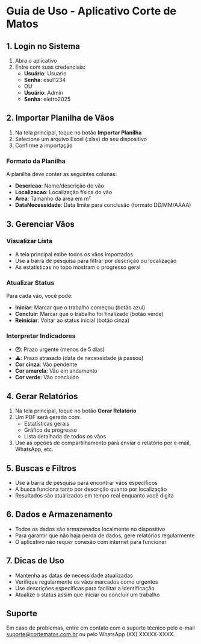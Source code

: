 # Guia de Uso - Aplicativo Corte de Matos

## 1. Login no Sistema

1. Abra o aplicativo
2. Entre com suas credenciais:
   - **Usuário**: Usuario
   - **Senha**: esul1234
   - OU
   - **Usuário**: Admin
   - **Senha**: eletro2025

## 2. Importar Planilha de Vãos

1. Na tela principal, toque no botão **Importar Planilha**
2. Selecione um arquivo Excel (.xlsx) do seu dispositivo
3. Confirme a importação

### Formato da Planilha
A planilha deve conter as seguintes colunas:
- **Descricao**: Nome/descrição do vão
- **Localizacao**: Localização física do vão
- **Area**: Tamanho da área em m²
- **DataNecessidade**: Data limite para conclusão (formato DD/MM/AAAA)

## 3. Gerenciar Vãos

### Visualizar Lista
- A tela principal exibe todos os vãos importados
- Use a barra de pesquisa para filtrar por descrição ou localização
- As estatísticas no topo mostram o progresso geral

### Atualizar Status
Para cada vão, você pode:
- **Iniciar**: Marcar que o trabalho começou (botão azul)
- **Concluir**: Marcar que o trabalho foi finalizado (botão verde)
- **Reiniciar**: Voltar ao status inicial (botão cinza)

### Interpretar Indicadores
- **🕐**: Prazo urgente (menos de 5 dias)
- **⚠️**: Prazo atrasado (data de necessidade já passou)
- **Cor cinza**: Vão pendente
- **Cor amarela**: Vão em andamento
- **Cor verde**: Vão concluído

## 4. Gerar Relatórios

1. Na tela principal, toque no botão **Gerar Relatório**
2. Um PDF será gerado com:
   - Estatísticas gerais
   - Gráfico de progresso
   - Lista detalhada de todos os vãos
3. Use as opções de compartilhamento para enviar o relatório por e-mail, WhatsApp, etc.

## 5. Buscas e Filtros

- Use a barra de pesquisa para encontrar vãos específicos
- A busca funciona tanto por descrição quanto por localização
- Resultados são atualizados em tempo real enquanto você digita

## 6. Dados e Armazenamento

- Todos os dados são armazenados localmente no dispositivo
- Para garantir que não haja perda de dados, gere relatórios regularmente
- O aplicativo não requer conexão com internet para funcionar

## 7. Dicas de Uso

- Mantenha as datas de necessidade atualizadas
- Verifique regularmente os vãos marcados como urgentes
- Use descrições específicas para facilitar a identificação
- Atualize o status assim que iniciar ou concluir um trabalho

## Suporte

Em caso de problemas, entre em contato com o suporte técnico pelo e-mail suporte@cortematos.com.br ou pelo WhatsApp (XX) XXXXX-XXXX.
